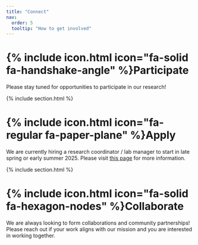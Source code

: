 ```yaml
---
title: "Connect"
nav:
  order: 5
  tooltip: "How to get involved"
---
```


# {% include icon.html icon="fa-solid fa-handshake-angle" %}Participate

Please stay tuned for opportunities to participate in our research!

{% include section.html %}

# {% include icon.html icon="fa-regular fa-paper-plane" %}Apply

We are currently hiring a research coordinator / lab manager to start in late spring or early summer 2025. Please visit [this page](/apply) for more information.

{% include section.html %}

# {% include icon.html icon="fa-solid fa-hexagon-nodes" %}Collaborate

We are always looking to form collaborations and community partnerships! Please reach out if your work aligns with our mission and you are interested in working together.
